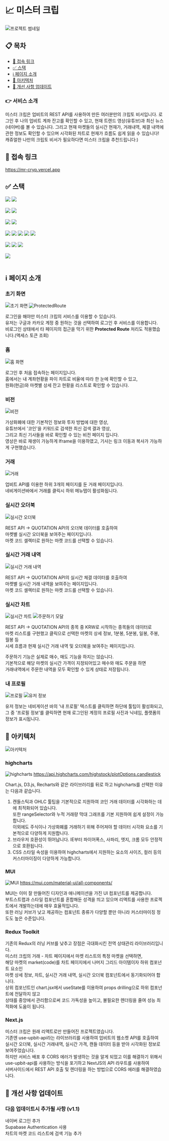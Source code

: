 # 📈 미스터 크립 

![프로젝트 썸네일](./public/images/readme/mrcryp_thumbnail.webp)

## 📋 목차

- [🔗 접속 링크](#🔗-접속-링크)
- [✅ 스택](#✅-스택)
- [ℹ️ 페이지 소개](#ℹ️-페이지-소개)
- [🧱 아키텍처](#📌-아키텍처)
- [🌱 개선 사항 업데이트](#🌱-개선-사항-업데이트)

### 👉 서비스 소개

미스터 크립은 업비트의 REST API를 사용하여 만든 여러분만의 크립토 비서입니다.
로그인 후 나의 업비트 계좌 잔고를 확인할 수 있고, 현재 트렌드 영상(유튜브)과 최신 뉴스(네이버)를 볼 수 있습니다. 그리고 현재 마켓들의 실시간 현재가, 거래내역, 체결 내역에 관한 정보도 확인할 수 있으며 시각화된 차트로 현재가 흐름도 쉽게 읽을 수 있습니다!
캐쥬얼한 나만의 크립토 비서가 필요하다면 미스터 크립을 추천드립니다:)

## 🔗 접속 링크
https://mr-cryp.vercel.app

## ✅ 스택
<div>
    <img src="https://img.shields.io/badge/Next.js-000000?style=flat-square&logo=next.js&logoColor=white">
    <img src="https://img.shields.io/badge/React.js-61DAFB?style=flat-square&logo=react&logoColor=black">
</div><br/>
<div>
    <img src="https://img.shields.io/badge/React Query-FF4154?style=flat-square&logo=reactquery&logoColor=white">
    <img src="https://img.shields.io/badge/Redux Toolkit-764ABC?style=flat-square&logo=redux&logoColor=white">
</div><br/>
<div>
    <img src="https://img.shields.io/badge/MUI-007FFF?style=flat-square&logo=mui&logoColor=white">
    <img src="https://img.shields.io/badge/highcharts-68BC71?style=flat-square&logo=highcharts&logoColor=white">
</div><br/>
<div>
    <img src="https://img.shields.io/badge/Upbit API-0052CC?style=flat-square&logo=upbit&logoColor=white">
    <img src="https://img.shields.io/badge/Youtube API-FF0000?style=flat-square&logo=youtube&logoColor=white">
    <img src="https://img.shields.io/badge/Naver API-03C75A?style=flat-square&logo=naver&logoColor=white">
    <img src="https://img.shields.io/badge/Kakao Oauth-FFCD00?style=flat-square&logo=kakao&logoColor=white">
    <img src="https://img.shields.io/badge/Google Oauth-4285F4?style=flat-square&logo=google&logoColor=white">
</div><br/>
<div>
    <img src="https://img.shields.io/badge/axios-5A29E4?style=flat-square&logo=axios&logoColor=white">
    <img src="https://img.shields.io/badge/ESLint-4B32C3?style=flat-square&logo=eslint&logoColor=white">
    <img src="https://img.shields.io/badge/Prettier-F7B93E?style=flat-square&logo=prettier&logoColor=black">
</div><br/>
<div>
    <img src="https://img.shields.io/badge/Vercel-000000?style=flat-square&logo=vercel&logoColor=white">
</div><br/>

## ℹ️ 페이지 소개
### 초기 화면
![초기 화면](./public/images/readme/page_root.webp)
![ProtectedRoute](./public/images/readme/protected_route.gif)

로그인을 해야만 미스터 크립의 서비스를 이용할 수 있습니다.<br>
유저는 구글과 카카오 계정 중 원하는 것을 선택하여 로그인 후 서비스를 이용합니다.<br>
비로그인 상태에서 타 페이지의 접근을 막기 위한 **Protected Route** 처리도 적용했습니다.(액세스 토큰 조회)<br>

### 홈
![홈 화면](./public/images/readme/page_home.gif)

로그인 후 처음 접속하는 페이지입니다.<br>
홈에서는 내 계좌현황을 파이 차트로 비율에 따라 한 눈에 확인할 수 있고,<br>
원화(현금)와 마켓별 상세 잔고 현황을 리스트로 확인할 수 있습니다.<br>

### 비전
![비전](./public/images/readme/page_vision.gif)

가상화폐에 대한 기본적인 정보와 투자 방법에 대한 영상,<br>
유튜브에서 '코인'을 키워드로 검색한 최신 검색 결과 영상,<br>
그리고 최신 기사들을 바로 확인할 수 있는 비전 페이지 입니다.<br>
영상은 바로 재생이 가능하게 Iframe을 이용하였고, 기사는 링크 이동과 복사가 가능하게 구현했습니다.<br>

### 거래
![거래](./public/images/readme/page_trade.webp)

업비트 API를 이용한 하위 3개의 페이지를 둔 거래 페이지입니다.<br>
네비게이션바에서 거래를 클릭시 하위 메뉴탭이 활성화됩니다.<br>

### 실시간 오더북
![실시간 오더북](./public/images/readme/page_orderbook.webp)

REST API -> QUOTATION API의 오더북 데이터를 호출하여<br>
마켓별 실시간 오더북을 보여주는 페이지입니다.<br>
마켓 코드 셀렉터로 원하는 마켓 코드를 선택할 수 있습니다.<br>

### 실시간 거래 내역
![실시간 거래 내역](./public/images/readme/page_tradeHistory.webp)

REST API -> QUOTATION API의 실시간 체결 데이터를 호출하여<br>
마켓별 실시간 거래 내역을 보여주는 페이지입니다.<br>
마켓 코드 셀렉터로 원하는 마켓 코드를 선택할 수 있습니다.<br>

### 실시간 차트
![실시간 차트](./public/images/readme/page_trade_chart.gif)
![주문하기 모달](./public/images/readme/page_trade_chart_order.gif)

REST API -> QUOTATION API의 종목 중 KRW로 시작하는 종목들의 데이터로<br>
마켓 리스트를 구현했고 클릭으로 선택한 마켓의 상세 정보, 1분봉, 5분봉, 일봉, 주봉, 월봉 등<br>
시세 흐름과 현재 실시간 거래 내역 및 오더북을 보여주는 페이지입니다.<br>

주문하기 기능은 실제로 매수, 매도 기능을 하지는 않습니다.<br>
기본적으로 해당 마켓의 실시간 가격이 지정되어있고 매수와 매도 주문을 하면<br>
거래내역에서 주문한 내역을 모두 확인할 수 있게 상태로 저장됩니다.<br>

### 내 프로필
![프로필](./public/images/readme/navbar_user.webp)
![유저 정보](./public/images/readme/user_modal.webp)

유저 정보는 네비게이션 바의 '내 프로필' 텍스트를 클릭하면 하단에 툴팁이 활성화되고,<br>
그 중 '프로필 정보'를 클릭하면 현재 로그인된 계정의 프로필 사진과 닉네임, 플랫폼의 정보가 표시됩니다.<br>

## 🧱 아키텍처
![아키텍처](./public/images/readme/미스터크립_아키텍처.webp)

### highcharts
![highcharts](./public/images/readme/highcharts.webp)
https://api.highcharts.com/highstock/plotOptions.candlestick

Chart.js, D3.js, Recharts와 같은 라이브러리를 뒤로 하고 highcharts를 선택한 이유는 다음과 같습니다.<br>

1. 캔들스틱과 OHLC 툴팁을 기본적으로 지원하여 코인 거래 데이터를 시각화하는 데에 최적화되어 있습니다.<br>
    또한 rangeSelector와 누적 거래량 막대 그래프를 기본 지원하여 쉽게 설정이 가능합니다.<br>
    이외에도 주식이나 가상화폐를 거래하기 위해 주어져야 할 데이터 시각화 요소를 기본적으로 다양하게 지원합니다.
2. 브라우저 호환성이 뛰어납니다. IE부터 파이어폭스, 사파리, 엣지, 크롬 모두 안정적으로 호환됩니다.
3. CSS 스타일 속성을 이용하여 highcharts에서 지원하는 요소의 사이즈, 컬러 등의 커스터마이징이 다양하게 가능합니다.

### MUI
![MUI](./public/images/readme/mui.webp)
https://mui.com/material-ui/all-components/

MUI는 이미 잘 만들어진 디자인과 애니메이션을 가진 UI 컴포넌트를 제공합니다.<br> 
부트스트랩과 스타일 컴포넌트를 혼합해둔 성격을 띄고 있으며 리액트를 사용한 프로젝트에서 개발하는데에 매우 효율적입니다.<br>
또한 러닝 커브가 낮고 제공하는 컴포넌트 종류가 다양할 뿐만 아니라 커스터마이징 정도도 높은 수준입니다.<br>

### Redux Toolkit
기존의 Redux의 러닝 커브를 낮추고 장점은 극대화시킨 전역 상태관리 라이브러리입니다.<br>
미스터 크립의 거래 - 차트 페이지에서 마켓 리스트의 특정 마켓을 선택하면,<br>
해당 마켓의 market(code)를 차트 페이지에서 나머지 그리드 아이템이자 하위 컴포넌트 요소인 <br>
마켓 상세 정보, 차트, 실시간 거래 내역, 실시간 오더북 컴포넌트에서 동기화되어야 합니다.<br>
상위 컴포넌트인 chart.jsx에서 useState를 이용하여 props drilling으로 하위 컴포넌트에 전달하지 않고<br>
상태를 중앙에서 관리함으로써 코드 가독성을 높이고, 불필요한 렌더링을 줄여 성능 최적화에 도움이 됩니다.<br>

### Next.js
미스터 크립은 원래 리액트로만 만들어진 프로젝트였습니다.<br>
기존엔 use-upbit-api라는 라이브러리를 사용하여 업비트의 웹소켓 API를 호출하여<br>
실시간 오더북, 실시간 거래내역, 실시간 가격, 캔들 데이터 등을 받아 시각화된 정보로 보여주었습니다.<br>
하지만 서비스 배포 후 CORS 에러가 발생하는 것을 알게 되었고 이를 해결하기 위해서 <br>
use-upbit-api를 사용하는 방식을 포기하고 NextJS의 API 라우트를 사용하여<br>
서버사이드에서 REST API 호출 및 렌더링을 하는 방법으로 CORS 에러를 해결하였습니다.<br>

## 🌱 개선 사항 업데이트
### 다음 업데이트시 추가될 사항 (v1.1)
네이버 로그인 추가<br/>
Supabase Authentication 사용<br/>
차트의 마켓 코드 리스트에 검색 기능 추가<br/>
